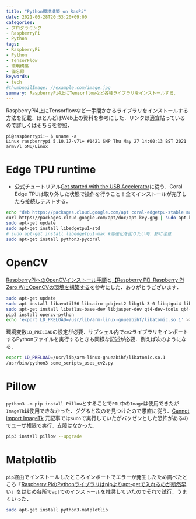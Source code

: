 ```yaml
---
title: "Python環境構築 on RasPi"
date: 2021-06-28T20:53:20+09:00
categories:
- プログラミング
- RaspberryPi
- Python
tags:
- RaspberryPi
- Python
- TensorFlow
- 環境構築
- 備忘録
keywords:
- tech
#thumbnailImage: //example.com/image.jpg
summary: RaspberryPi4上にTensorflowなど各種ライブラリをインストールする．
---
```

RaspberryPi4上にTensorflowなど一手間かかるライブラリをインストールする方法を記載．ほとんどはWeb上の資料を参考にした．リンクは適宜貼っているので詳しくはそちらを参照．

```
pi@raspberrypi:~ $ uname -a
Linux raspberrypi 5.10.17-v7l+ #1421 SMP Thu May 27 14:00:13 BST 2021 armv7l GNU/Linux
```

<!-- toc -->

# Edge TPU runtime 
- 公式チュートリアル[Get started with the USB Accelerator](https://coral.ai/docs/accelerator/get-started/#3-run-a-model-on-the-edge-tpu)に従う．Coral Edge TPUは取り外した状態で操作を行うこと！全てインストールが完了したら接続しテストする．
```bash
echo "deb https://packages.cloud.google.com/apt coral-edgetpu-stable main" | sudo tee /etc/apt/sources.list.d/$ coral-edgetpu.list
curl https://packages.cloud.google.com/apt/doc/apt-key.gpg | sudo apt-key add -
sudo apt-get update
sudo apt-get install libedgetpu1-std
# sudo apt-get install libedgetpu1-max #高速化を図りたい時．熱に注意
sudo apt-get install python3-pycoral
```


# OpenCV
[RaspberryPiへのOpenCVインストール手順](https://qiita.com/wk_/items/8db529a6b24a955888db)と[【Raspberry Pi】Raspberry Pi Zero WにOpenCVの環境を構築する](https://rikoubou.hatenablog.com/entry/2019/05/21/151337)を参考にした．ありがとうございます．
```bash
sudo apt-get update
sudo apt install libavutil56 libcairo-gobject2 libgtk-3-0 libqtgui4 libpango-1.0-0 libqtcore4 libavcodec58 libcairo2 libswscale5 libtiff5 libqt4-test libatk1.0-0 libavformat58 libgdk-pixbuf2.0-0 libilmbase23 libjasper1 libopenexr23 libpangocairo-1.0-0 libwebp6
sudo apt-get install libatlas-base-dev libjasper-dev qt4-dev-tools qt4-doc qt4-qtconfig libqt4-test
pip3 install opencv-python
echo 'export LD_PRELOAD=/usr/lib/arm-linux-gnueabihf/libatomic.so.1' >> ~/.bashrc
```
環境変数`LD_PRELOAD`の設定が必要．サブシェル内で`cv2`ライブラリをインポートするPythonファイルを実行するときも同様な記述が必要．例えば次のようになる．

```bash
export LD_PRELOAD=/usr/lib/arm-linux-gnueabihf/libatomic.so.1
/usr/bin/python3 some_scripts_uses_cv2.py
```

# Pillow

`python3 -m pip install Pillow`とすることで`PIL`中の`Image`は使用できたが`ImageTk`は使用できなかった．ググると次のを見つけたので愚直に従う．[Cannot import ImageTk](https://www.raspberrypi.org/forums/viewtopic.php?t=210360#p1299309)
元記事では`sudo`で実行していたがバクゼンとした恐怖があるのでユーザ権限で実行．支障はなかった．
```bash
pip3 install pillow --upgrade 
```

# Matplotlib

`pip`経由でインストールしたところインポートでエラーが発生したため調べたところ「[Raspberry PiのPythonライブラリはpipよりapt-getで入れるのが断然早い](https://karaage.hatenadiary.jp/entry/2018/10/05/073000)」をはじめ各所で`apt`でのインストールを推奨していたのでそれで試行．うまくいった．

```bash
sudo apt-get install python3-matplotlib
```


  

